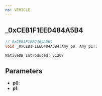 ```yaml
---
ns: VEHICLE
---
```

## _0xCEB1F1EED484A5B4

```c
// 0xCEB1F1EED484A5B4
void _0xCEB1F1EED484A5B4(Any p0, Any p1);
```

```
NativeDB Introduced: v1207
```

## Parameters
* **p0**:
* **p1**:
